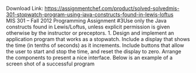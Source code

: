 Download Link: https://assignmentchef.com/product/solved-solvedmis-301-stopwatch-program-using-java-constructs-found-in-lewis-loftus
<br>
MIS 301 – Fall 2012 Programming Assignment #3Use only the Java constructs found in Lewis/Loftus, unless explicit permission is given otherwise by the instructor or preceptors. 1. Design and implement an application program that works as a stopwatch. Include a display that shows the time (in tenths of seconds) as it increments. Include buttons that allow the user to start and stop the time, and reset the display to zero. Arrange the components to present a nice interface. Below is an example of a screen shot of a successful program
